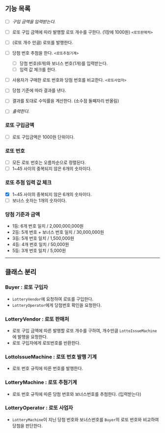 ## 기능 목록

- [ ] *구입 금액을 입력받는다.* 

- [ ] 로또 구입 금액에 따라 발행할 로또 개수를 구한다. (1장에 1000원) `<로또판매처>`
- [ ] (로또 개수 만큼) 로또를 발행한다.

- [ ] 당첨 번호 추첨을 한다.  `<로또추첨기계>`
  * [ ] 당첨 번호(6개)와 보너스 번호(1개)를 입력받는다.
  * [ ] 입력 값 체크를 한다.

- [ ] 사용자가 구매한 로또 번호와 당첨 번호를 비교한다. `<로또사업자>`
- [ ] 당첨 기준에 따라 결과를 낸다.
- [ ] 결과를 토대로 수익률을 계산한다. (소수점 둘째자리 반올림)
- [ ] *출력한다.*

### 로또 구입금액
- [ ] 로또 구입금액은 1000원 단위이다.

### 로또 번호
- [ ] 모든 로또 번호는 오름차순으로 정렬된다.
- [ ] 1~45 사이의 중복되지 않은 6개의 숫자이다.

### 로또 추첨 입력 값 체크
- [x] 1~45 사이의 중복되지 않은 6개의 숫자이다.
- [ ] 보너스 숫자는 1개의 숫자이다.

### 당첨 기준과 금액
- 1등: 6개 번호 일치 / 2,000,000,000원
- 2등: 5개 번호 + 보너스 번호 일치 / 30,000,000원
- 3등: 5개 번호 일치 / 1,500,000원
- 4등: 4개 번호 일치 / 50,000원
- 5등: 3개 번호 일치 / 5,000원

---
## 클래스 분리
### Buyer : 로또 구입자
- `LotteryVendor`에 요청하여 로또를 구입한다. 
- `LotteryOperator`에게 당첨번호 확인을 요청한다.

### LotteryVendor : 로또 판매처
- 로또 구입 금액에 따른 발행할 로또 개수를 구하여, 개수만큼 `LottoIssueMachine`에 발행을 요청한다.
- 로또 구입자에게 로또번호를 반환한다.

### LottoIssueMachine : 로또 번호 발행 기계
- 로또 번호 규칙에 따른 번호를 발행한다.

### LotteryMachine : 로또 추첨기계
- 로또 번호 규칙에 따른 당첨 번호와 보너스번호를 추첨한다. (입력받는다)

### LotteryOperator : 로또 사업자
- `LotteryMachine`이 지닌 당첨 번호와 보너스번호를 `Buyer`의 로또 번호와 비교하여 당첨을 판단한다.